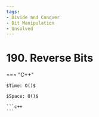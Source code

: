 ```yaml
---
tags:
- Divide and Conquer
- Bit Manipulation
- Unsolved
---
```



# 190. Reverse Bits

=== "C++"

    $Time: O()$

    $Space: O()$

    ```c++
    ```
